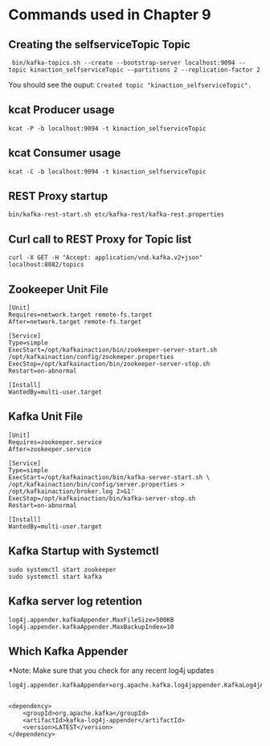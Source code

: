 # Commands used in Chapter 9

## Creating the selfserviceTopic Topic

     bin/kafka-topics.sh --create --bootstrap-server localhost:9094 --topic kinaction_selfserviceTopic --partitions 2 --replication-factor 2 

You should see the ouput: `Created topic "kinaction_selfserviceTopic".`

## kcat Producer usage

    kcat -P -b localhost:9094 -t kinaction_selfserviceTopic
 
## kcat Consumer usage

    kcat -C -b localhost:9094 -t kinaction_selfserviceTopic

## REST Proxy startup

    bin/kafka-rest-start.sh etc/kafka-rest/kafka-rest.properties 

## Curl call to REST Proxy for Topic list

    curl -X GET -H "Accept: application/vnd.kafka.v2+json" localhost:8082/topics 
 
##  Zookeeper Unit File

    [Unit]
    Requires=network.target remote-fs.target
    After=network.target remote-fs.target
    
    [Service]
    Type=simple
    ExecStart=/opt/kafkainaction/bin/zookeeper-server-start.sh /opt/kafkainaction/config/zookeeper.properties 
    ExecStop=/opt/kafkainaction/bin/zookeeper-server-stop.sh 
    Restart=on-abnormal 
    
    [Install]
    WantedBy=multi-user.target

## Kafka Unit File

    [Unit]
    Requires=zookeeper.service
    After=zookeeper.service 
    
    [Service]
    Type=simple
    ExecStart=/opt/kafkainaction/bin/kafka-server-start.sh \
    /opt/kafkainaction/bin/config/server.properties > /opt/kafkainaction/broker.log 2>&1' 
    ExecStop=/opt/kafkainaction/bin/kafka-server-stop.sh 
    Restart=on-abnormal 
    
    [Install]
    WantedBy=multi-user.target

## Kafka Startup with Systemctl

    sudo systemctl start zookeeper
    sudo systemctl start kafka

## Kafka server log retention

    log4j.appender.kafkaAppender.MaxFileSize=500KB 
    log4j.appender.kafkaAppender.MaxBackupIndex=10

## Which Kafka Appender
*Note: Make sure that you check for any recent log4j updates

    log4j.appender.kafkaAppender=org.apache.kafka.log4jappender.KafkaLog4jAppender


    <dependency>
        <groupId>org.apache.kafka</groupId>
        <artifactId>kafka-log4j-appender</artifactId>
        <version>LATEST</version>
    </dependency>



